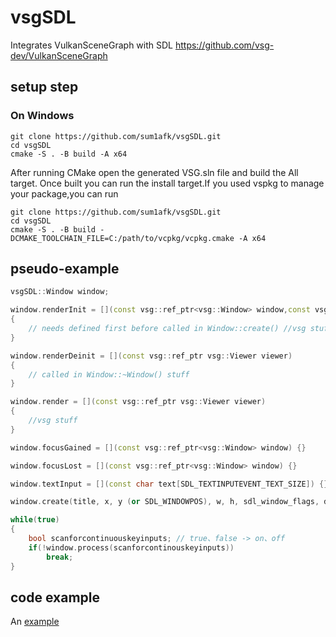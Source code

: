 # vsgSDL
 
 Integrates VulkanSceneGraph with SDL
 https://github.com/vsg-dev/VulkanSceneGraph

## setup step

### On Windows
```
git clone https://github.com/sum1afk/vsgSDL.git
cd vsgSDL
cmake -S . -B build -A x64
```
After running CMake open the generated VSG.sln file and build the All target. Once built you can run the install target.If you used vspkg to manage your package,you can run
```
git clone https://github.com/sum1afk/vsgSDL.git
cd vsgSDL
cmake -S . -B build -DCMAKE_TOOLCHAIN_FILE=C:/path/to/vcpkg/vcpkg.cmake -A x64
```

## pseudo-example

```cpp
vsgSDL::Window window;

window.renderInit = [](const vsg::ref_ptr<vsg::Window> window,const vsg::ref_ptr<vsg::Viewer> viewer,const vsg::ref_ptr<vsg::WindowTraits> traits) 
{ 
    // needs defined first before called in Window::create() //vsg stuff 
}

window.renderDeinit = [](const vsg::ref_ptr vsg::Viewer viewer)
{ 
    // called in Window::~Window() stuff 
}

window.render = [](const vsg::ref_ptr vsg::Viewer viewer)
{ 
    //vsg stuff
}

window.focusGained = [](const vsg::ref_ptr<vsg::Window> window) {}

window.focusLost = [](const vsg::ref_ptr<vsg::Window> window) {}

window.textInput = [](const char text[SDL_TEXTINPUTEVENT_TEXT_SIZE]) {}

window.create(title, x, y (or SDL_WINDOWPOS), w, h, sdl_window_flags, debug layer on/off, api dump layer on/off, path to dynamic library (e.g. libvulkan-1.so, libvulkan-1.dll) to override sdl default vulkan loader)

while(true)
{
    bool scanforcontinuouskeyinputs; // true、false -> on、off
    if(!window.process(scanforcontinouskeyinputs))
        break;
}
```

## code example

An [example](https://github.com/sum1afk/vsgSDL/tree/main/example/vsgSDLexample)